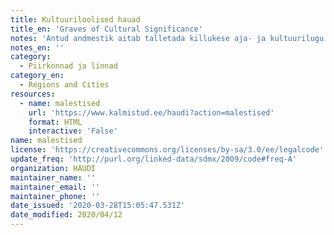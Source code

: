 ```yaml
---
title: Kultuuriloolised hauad
title_en: 'Graves of Cultural Significance'
notes: 'Antud andmestik aitab talletada killukese aja- ja kultuurilugu läbi nende kalmuliste, kes on oma elu ja tegevusega jätnud igavikulise jälje Eestimaale.'
notes_en: ''
category:
  - Piirkonnad ja linnad
category_en:
  - Regions and Cities
resources:
  - name: malestised
    url: 'https://www.kalmistud.ee/haudi?action=malestised'
    format: HTML
    interactive: 'False'
name: malestised
license: 'https://creativecommons.org/licenses/by-sa/3.0/ee/legalcode'
update_freq: 'http://purl.org/linked-data/sdmx/2009/code#freq-A'
organization: HAUDI
maintainer_name: ''
maintainer_email: ''
maintainer_phone: ''
date_issued: '2020-03-28T15:05:47.531Z'
date_modified: 2020/04/12
---
```


